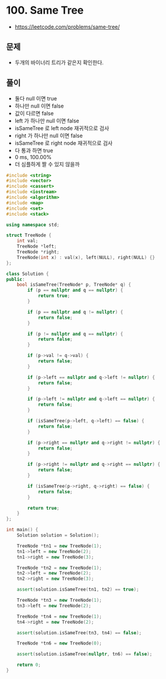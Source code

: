 # 100. Same Tree
* https://leetcode.com/problems/same-tree/

## 문제
* 두개의 바이너리 트리가 같은지 확인한다.

## 풀이
* 둘다 null 이면 true
* 하나만 null 이면 false
* 값이 다르면 false
* left 가 하나만 null 이면 false
* isSameTree 로 left node 재귀적으로 검사
* right 가 하나만 null 이면 false
* isSameTree 로 right node 재귀적으로 검사
* 다 통과 하면 true
* 0 ms, 100.00%
* 더 심플하게 짤 수 있지 않을까

```cpp
#include <string>
#include <vector>
#include <cassert>
#include <iostream>
#include <algorithm>
#include <map>
#include <set>
#include <stack>

using namespace std;

struct TreeNode {
    int val;
    TreeNode *left;
    TreeNode *right;
    TreeNode(int x) : val(x), left(NULL), right(NULL) {}
};

class Solution {
public:
    bool isSameTree(TreeNode* p, TreeNode* q) {
        if (p == nullptr and q == nullptr) {
            return true;
        }

        if (p == nullptr and q != nullptr) {
            return false;
        }

        if (p != nullptr and q == nullptr) {
            return false;
        }

        if (p->val != q->val) {
            return false;
        }

        if (p->left == nullptr and q->left != nullptr) {
            return false;
        }

        if (p->left != nullptr and q->left == nullptr) {
            return false;
        }

        if (isSameTree(p->left, q->left) == false) {
            return false;
        }

        if (p->right == nullptr and q->right != nullptr) {
            return false;
        }

        if (p->right != nullptr and q->right == nullptr) {
            return false;
        }

        if (isSameTree(p->right, q->right) == false) {
            return false;
        }

        return true;
    }
};

int main() {
    Solution solution = Solution();

    TreeNode *tn1 = new TreeNode(1);
    tn1->left = new TreeNode(2);
    tn1->right = new TreeNode(3);

    TreeNode *tn2 = new TreeNode(1);
    tn2->left = new TreeNode(2);
    tn2->right = new TreeNode(3);

    assert(solution.isSameTree(tn1, tn2) == true);

    TreeNode *tn3 = new TreeNode(1);
    tn3->left = new TreeNode(2);

    TreeNode *tn4 = new TreeNode(1);
    tn4->right = new TreeNode(2);

    assert(solution.isSameTree(tn3, tn4) == false);

    TreeNode *tn6 = new TreeNode(0);

    assert(solution.isSameTree(nullptr, tn6) == false);

    return 0;
}

```